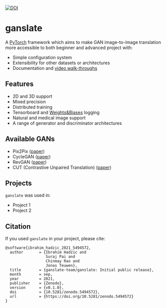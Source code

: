[![DOI](https://zenodo.org/badge/DOI/10.5281/zenodo.5494572.svg)](https://doi.org/10.5281/zenodo.5494572)

# ganslate

A [PyTorch](https://pytorch.org/) framework which aims to make GAN image-to-image translation more accessible to both beginner and advanced project with:

- Simple configuration system
- Extensibility for other datasets or architectures
- Documentation and [video walk-throughs](INSERT_YOUTUBE_PLAYLIST)

## Features

- 2D and 3D support
- Mixed precision
- Distributed training
- Tensorboard and [Weights&Biases](https://wandb.ai/site) logging
- Natural and medical image support
- A range of generator and discriminator architectures

## Available GANs

- Pix2Pix ([paper](https://www.google.com/search?q=pix2pix+paper&oq=pix2pix+paper&aqs=chrome.0.0l2j0i22i30l2j0i10i22i30.3304j0j7&sourceid=chrome&ie=UTF-8))
- CycleGAN ([paper](https://arxiv.org/abs/1703.10593))
- RevGAN ([paper](https://arxiv.org/abs/1902.02729))
- CUT (Contrastive Unpaired Translation) ([paper](https://arxiv.org/abs/2007.15651))

## Projects
`ganslate` was used in:

- Project 1
- Project 2

## Citation

If you used `ganslate` in your project, please cite:

```text
@software{ibrahim_hadzic_2021_5494572,
  author       = {Ibrahim Hadzic and
                  Suraj Pai and
                  Chinmay Rao and
                  Jonas Teuwen},
  title        = {ganslate-team/ganslate: Initial public release},
  month        = sep,
  year         = 2021,
  publisher    = {Zenodo},
  version      = {v0.1.0},
  doi          = {10.5281/zenodo.5494572},
  url          = {https://doi.org/10.5281/zenodo.5494572}
}
```